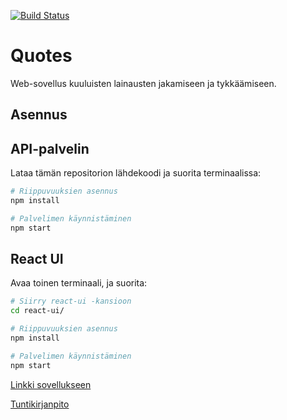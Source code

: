 [![Build Status](https://travis-ci.org/etfairies/quotes.svg?branch=master)](https://travis-ci.org/etfairies/quotes)

# Quotes
Web-sovellus kuuluisten lainausten jakamiseen ja tykkäämiseen.

## Asennus

## API-palvelin
Lataa tämän repositorion lähdekoodi ja suorita terminaalissa:

```bash
# Riippuvuuksien asennus
npm install

# Palvelimen käynnistäminen
npm start
```

## React UI
Avaa toinen terminaali, ja suorita:

```bash
# Siirry react-ui -kansioon
cd react-ui/

# Riippuvuuksien asennus
npm install

# Palvelimen käynnistäminen
npm start
```

[Linkki sovellukseen](https://quotesdemoapp.herokuapp.com/)

[Tuntikirjanpito](https://docs.google.com/spreadsheets/d/110BziuB9o5ny5d-94ZgipXj8ozYmjujPAZQDkrT3v9c/edit?usp=sharing)